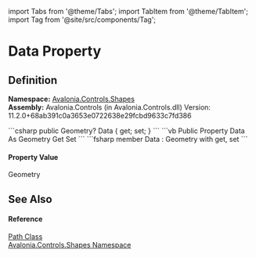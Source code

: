 import Tabs from '@theme/Tabs'; 
import TabItem from '@theme/TabItem'; 
import Tag from '@site/src/components/Tag'; 

# Data Property




## Definition
**Namespace:** <a href="N_Avalonia_Controls_Shapes">Avalonia.Controls.Shapes</a>  
**Assembly:** Avalonia.Controls (in Avalonia.Controls.dll) Version: 11.2.0+68ab391c0a3653e0722638e29fcbd9633c7fd386

<Tabs groupId="api-code-preview">
<TabItem value="csharp" label="C#">
```csharp
public Geometry? Data { get; set; }
```
</TabItem>
<TabItem value="vb" label="VB">
```vb
Public Property Data As Geometry
	Get
	Set
```
</TabItem>
<TabItem value="fsharp" label="F#">
```fsharp
member Data : Geometry with get, set
```
</TabItem>
</Tabs>



#### Property Value
Geometry

## See Also


#### Reference
<a href="T_Avalonia_Controls_Shapes_Path">Path Class</a>  
<a href="N_Avalonia_Controls_Shapes">Avalonia.Controls.Shapes Namespace</a>  
